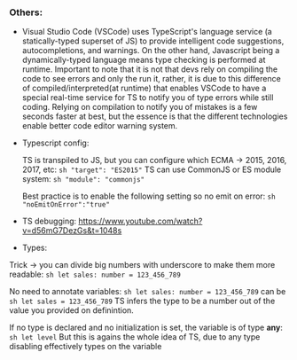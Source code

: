 ### Others:

- Visual Studio Code (VSCode) uses TypeScript's language service (a statically-typed superset of JS) to provide intelligent code suggestions, autocompletions, and warnings. On the other hand, Javascript being a dynamically-typed language means type checking is performed at runtime. Important to note that it is not that devs rely on compiling the code to see errors and only the run it, rather, it is due to this difference of compiled/interpreted(at runtime) that enables VSCode to have a special real-time service for TS to notify you of type errors while still coding. Relying on compilation to notify you of mistakes is a few seconds faster at best, but the essence is that the different technologies enable better code editor warning system.

- Typescript config:
 
    TS is transpiled to JS, but you can configure which ECMA -> 2015, 2016, 2017, etc:
    ```sh "target": "ES2015"```
    TS can use CommonJS or ES module system:
    ```sh "module": "commonjs" ```

    Best practice is to enable the following setting so no emit on error:
    ```sh "noEmitOnError":"true"```

- TS debugging:
https://www.youtube.com/watch?v=d56mG7DezGs&t=1048s
- Types:

Trick -> you can divide big numbers with underscore to make them more readable:
```sh let sales: number = 123_456_789```

No need to annotate variables:
```sh let sales: number = 123_456_789```
can be 
```sh let sales = 123_456_789```
TS infers the type to be a number out of the value you provided on definintion.

If no type is declared and no initialization is set, the variable is of type **any**:
```sh let level```
But this is agains the whole idea of TS, due to any type disabling effectively types on the variable